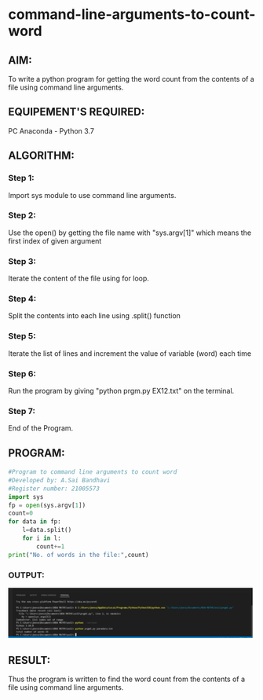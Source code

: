# command-line-arguments-to-count-word
## AIM:
To write a python program for getting the word count from the contents of a file using command line arguments.
## EQUIPEMENT'S REQUIRED: 
PC
Anaconda - Python 3.7
## ALGORITHM: 
### Step 1:
Import sys module to use command line arguments.

### Step 2: 
 Use the open() by getting the file name with "sys.argv[1]" which means the first index of given argument
### Step 3: 
Iterate the content of the file using for loop.
### Step 4:  
Split the contents into each line using .split() function
### Step 5: 
Iterate the list of lines and increment the value of variable (word) each time
### Step 6: 
Run the program by giving "python prgm.py EX12.txt" on the terminal.
### Step 7:
End of the Program.


## PROGRAM:
```python
#Program to command line arguments to count word
#Developed by: A.Sai Bandhavi
#Register number: 21005573
import sys
fp = open(sys.argv[1])
count=0
for data in fp:
    l=data.split()
    for i in l:
        count+=1
print("No. of words in the file:",count)
```

### OUTPUT:
![output](https://github.com/Saibandhavi75/command-line-arguments-to-count-word/blob/main/S.PNG?raw=true)


## RESULT:
Thus the program is written to find the word count from the contents of a file using command line arguments.
